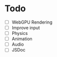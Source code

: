 # Todo

- [ ] WebGPU Rendering
- [ ] Improve input
- [ ] Physics
- [ ] Animation
- [ ] Audio
- [ ] JSDoc
